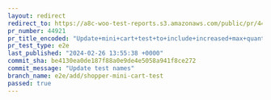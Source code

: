 ```yaml
---
layout: redirect
redirect_to: https://a8c-woo-test-reports.s3.amazonaws.com/public/pr/44921/e2e/index.html
pr_number: 44921
pr_title_encoded: "Update+mini+cart+test+to+include+increased+max+quantity+scenario"
pr_test_type: e2e
last_published: "2024-02-26 13:55:38 +0000"
commit_sha: be4130ea0de187f88a0e9de4e5058a941f8ce272
commit_message: "Update test names"
branch_name: e2e/add/shopper-mini-cart-test
passed: true
---
```

